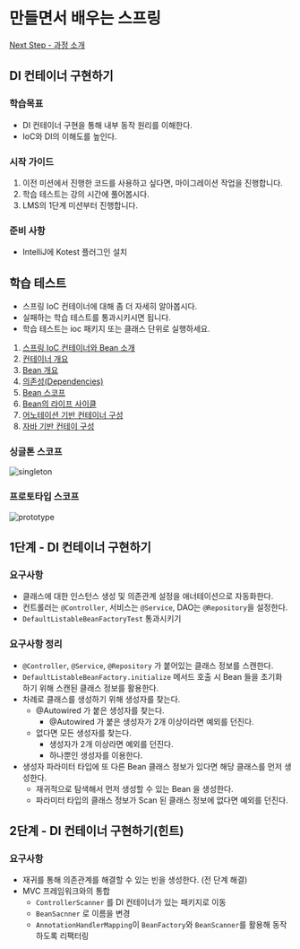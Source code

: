 # 만들면서 배우는 스프링

[Next Step - 과정 소개](https://edu.nextstep.camp/c/4YUvqn9V)

## DI 컨테이너 구현하기

### 학습목표

- DI 컨테이너 구현을 통해 내부 동작 원리를 이해한다.
- IoC와 DI의 이해도를 높인다.

### 시작 가이드

1. 이전 미션에서 진행한 코드를 사용하고 싶다면, 마이그레이션 작업을 진행합니다.
2. 학습 테스트는 강의 시간에 풀어봅시다.
3. LMS의 1단계 미션부터 진행합니다.

### 준비 사항

- IntelliJ에 Kotest 플러그인 설치

## 학습 테스트

- 스프링 IoC 컨테이너에 대해 좀 더 자세히 알아봅시다.
- 실패하는 학습 테스트를 통과시키시면 됩니다.
- 학습 테스트는 ioc 패키지 또는 클래스 단위로 실행하세요.

1. [스프링 IoC 컨테이너와 Bean 소개](study/src/test/kotlin/ioc/Introduction.kt)
2. [컨테이너 개요](study/src/test/kotlin/ioc/Container.kt)
3. [Bean 개요](study/src/test/kotlin/ioc/Bean.kt)
4. [의존성(Dependencies)](study/src/test/kotlin/ioc/Dependencies.kt)
5. [Bean 스코프](study/src/test/kotlin/ioc/BeanScopes.kt)
6. [Bean의 라이프 사이클](study/src/test/kotlin/ioc/Lifecycle.kt)
7. [어노테이션 기반 컨테이너 구성](study/src/test/kotlin/ioc/AnnotationBasedConfiguration.kt)
8. [자바 기반 컨테이 구성](study/src/test/kotlin/ioc/JavaBasedConfiguration.kt)

### 싱글톤 스코프

<img src="docs/images/singleton.png" alt="singleton">

### 프로토타입 스코프

<img src="docs/images/prototype.png" alt="prototype">

## 1단계 - DI 컨테이너 구현하기

### 요구사항

- 클래스에 대한 인스턴스 생성 및 의존관계 설정을 애너테이션으로 자동화한다.
- 컨트롤러는 `@Controller`, 서비스는 `@Service`, DAO는 `@Repository`을 설정한다.
- `DefaultListableBeanFactoryTest` 통과시키기

### 요구사항 정리

- `@Controller`, `@Service`, `@Repository` 가 붙어있는 클래스 정보를 스캔한다.
- `DefaultListableBeanFactory.initialize` 메서드 호출 시 Bean 들을 초기화 하기 위해 스캔된 클래스 정보를 활용한다.
- 차례로 클래스를 생성하기 위해 생성자를 찾는다.
    - @Autowired 가 붙은 생성자를 찾는다.
        - @Autowired 가 붙은 생성자가 2개 이상이라면 예외를 던진다.
    - 없다면 모든 생성자를 찾는다.
        - 생성자가 2개 이상라면 예외를 던진다.
        - 하나뿐인 생성자를 이용한다.
- 생성자 파라미터 타입에 또 다른 Bean 클래스 정보가 있다면 해당 클래스를 먼저 생성한다.
    - 재귀적으로 탐색해서 먼저 생성할 수 있는 Bean 을 생성한다.
    - 파라미터 타입의 클래스 정보가 Scan 된 클래스 정보에 없다면 예외를 던진다.

## 2단계 - DI 컨테이너 구현하기(힌트)

### 요구사항

- 재귀를 통해 의존관계를 해결할 수 있는 빈을 생성한다. (전 단계 해결)
- MVC 프레임워크와의 통합
    - `ControllerScanner` 를 DI 컨테이너가 있는 패키지로 이동
    - `BeanSacnner` 로 이름을 변경
    - `AnnotationHandlerMapping`이 `BeanFactory`와 `BeanScanner`를 활용해 동작하도록 리팩터링
